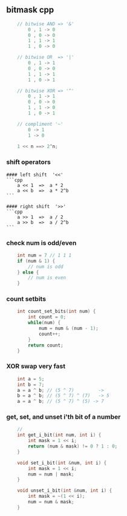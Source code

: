 ## bitmask cpp

```cpp
    // bitwise AND => '&'
        0 , 1 -> 0
        0 , 0 -> 0
        1 , 1 -> 1
        1 , 0 -> 0

    // bitwise OR  => '|'
        0 , 1 -> 1
        0 , 0 -> 0
        1 , 1 -> 1
        1 , 0 -> 1

    // bitwise XOR => '^'  
        0 , 1 -> 1
        0 , 0 -> 0
        1 , 1 -> 0
        1 , 0 -> 1

    // compliment '~'
        0 -> 1
        1 -> 0
    
    1 << n ==> 2^n;

```
### shift operators

    #### left shift  '<<'
    ```cpp
        a << 1  =>  a * 2
        a << b  =>  a * 2^b
    ```

    #### right shift  '>>'
    ```cpp
        a >> 1  =>  a / 2
        a >> b  =>  a / 2^b
    ```

### check num is odd/even
```cpp
    int num = 7 // 1 1 1 
    if (num & 1) {
        // num is odd
    } else {
        // num is even
    }
```

### count setbits 
```cpp
    int count_set_bits(int num) {
        int count = 0;
        while(num) {
            num = num & (num - 1);
            count++;
        }
        return count;
    }
```

### XOR swap very fast
```cpp
    int a = 5;
    int b = 7;
    a = a ^ b; // (5 ^ 7)         -> 
    b = a ^ b; // (5 ^ 7) ^ (7)   -> 5 
    a = a ^ b; // (5 ^ 7) ^ (5) -> 7 
```

### get, set, and unset i'th bit of a number
``` cpp
    //
    int get_i_bit(int num, int i) {
        int mask = 1 << i;
        return (num & mask) != 0 ? 1 : 0;
    }

    void set_i_bit(int &num, int i) {
        int mask = 1 << i;
        num = num | mask;
    }

    void unset_i_bit(int &num, int i) {
        int mask = ~(1 << i);
        num = num & mask;
    }
```